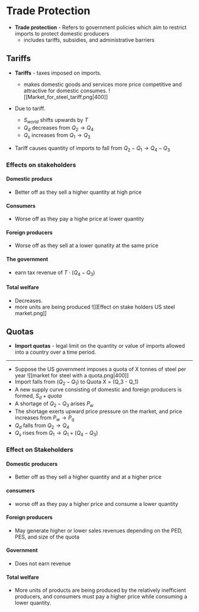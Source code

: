 # Trade Protection
- **Trade protection** - Refers to government policies which aim to restrict imports to protect domestic producers
	- includes tariffs, subsidies, and administrative barriers
## Tariffs
- **Tariffs** - taxes imposed on imports. 
	- makes domestic goods and services more price competitive and attractive for domestic consumes. 
![[Market_for_steel_tariff.png|400]]

- Due to tariff.
	- $S_{world}$ shifts upwards by $T$ 
	- $Q_d$ decreases from $Q_2 \to Q_4$
	- $Q_s$ increases from $Q_1 \to Q_3$
- Tariff causes quantity of imports to fall from $Q_2 - Q_1 \to Q_4 - Q_3$
### Effects on stakeholders
#### Domestic producs
- Better off as they sell a higher quantity at high price 
#### Consumers 
- Worse off as they pay a highe price at lower quantity 
#### Foreign producers 
- Worse off as they sell at a lower qunatity at the same price 
#### The government 
- earn tax revenue of $T \cdot (Q_4 - Q_3)$
#### Total welfare 
- Decreases. 
- more units are being produced 
![[Effect on stake holders US steel market.png]]
## Quotas 
- **Import quotas** - legal limit on the quantity or value of imports allowed into a country over a time period. 
---
- Suppose the US government imposes a quota of X tonnes of steel per year
![[market for steel with a quota.png|400]]
- Import falls from ($Q_2 - Q_1$) to Quota X = (Q_3 - Q_1)
- A new supply curve consisting of domestic and foreign producers is formed, $S_d + quota$
- A shortage of $Q_2 - Q_3$ arises $P_w$
- The shortage exerts upward price pressure on the market, and price increases from $P_w \to P_q$ 
- $Q_d$ falls from $Q_2 \to Q_4$
- $Q_s$ rises from $Q_1 \to Q_1 + (Q_4 - Q_3)$
### Effect on Stakeholders
#### Domestic producers
- Better off as they sell a higher quantity and at a higher price 
#### consumers 
- worse off as they pay a higher price and consume a lower quantity 
#### Foreign producers 
- May generate higher or lower sales revenues depending on the PED, PES, and size of the quota
#### Government
- Does not earn revenue 
#### Total welfare 
- More units of products are being produced by the relatively inefficient producers, and consumers must pay a higher price while consuming a lower quantity. 

